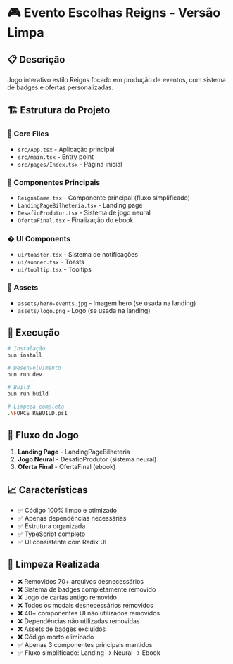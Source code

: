 # 🎮 Evento Escolhas Reigns - Versão Limpa

## 📋 Descrição
Jogo interativo estilo Reigns focado em produção de eventos, com sistema de badges e ofertas personalizadas.

## 🏗️ Estrutura do Projeto

### 📁 Core Files
- `src/App.tsx` - Aplicação principal
- `src/main.tsx` - Entry point
- `src/pages/Index.tsx` - Página inicial

### 🎯 Componentes Principais
- `ReignsGame.tsx` - Componente principal (fluxo simplificado)
- `LandingPageBilheteria.tsx` - Landing page
- `DesafioProdutor.tsx` - Sistema de jogo neural
- `OfertaFinal.tsx` - Finalização do ebook

### � UI Components
- `ui/toaster.tsx` - Sistema de notificações
- `ui/sonner.tsx` - Toasts
- `ui/tooltip.tsx` - Tooltips

### 🎨 Assets
- `assets/hero-events.jpg` - Imagem hero (se usada na landing)
- `assets/logo.png` - Logo (se usada na landing)

## 🚀 Execução

```bash
# Instalação
bun install

# Desenvolvimento
bun run dev

# Build
bun run build

# Limpeza completa
.\FORCE_REBUILD.ps1
```

## 🎯 Fluxo do Jogo
1. **Landing Page** - LandingPageBilheteria
2. **Jogo Neural** - DesafioProdutor (sistema neural)
3. **Oferta Final** - OfertaFinal (ebook)

## 📈 Características
- ✅ Código 100% limpo e otimizado
- ✅ Apenas dependências necessárias
- ✅ Estrutura organizada
- ✅ TypeScript completo
- ✅ UI consistente com Radix UI

## 🧹 Limpeza Realizada
- ❌ Removidos 70+ arquivos desnecessários
- ❌ Sistema de badges completamente removido
- ❌ Jogo de cartas antigo removido
- ❌ Todos os modais desnecessários removidos
- ❌ 40+ componentes UI não utilizados removidos
- ❌ Dependências não utilizadas removidas
- ❌ Assets de badges excluídos
- ❌ Código morto eliminado
- ✅ Apenas 3 componentes principais mantidos
- ✅ Fluxo simplificado: Landing → Neural → Ebook
